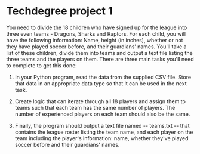 # Techdegree project 1
You need to divide the 18 children who have signed up for the league into three even teams - Dragons, Sharks and Raptors. For each child, you will have the following information: Name, height (in inches), whether or not they have played soccer before, and their guardians’ names. You'll take a list of these children, divide them into teams and output a text file listing the three teams and the players on them. There are three main tasks you'll need to complete to get this done:

1. In your Python program, read the data from the supplied CSV file. Store that data in an appropriate data type so that it can be used in the next task.

2. Create logic that can iterate through all 18 players and assign them to teams such that each team has the same number of players. The number of experienced players on each team should also be the same.

3. Finally, the program should output a text file named -- teams.txt -- that contains the league roster listing the team name, and each player on the team including the player's information: name, whether they've played soccer before and their guardians' names.
